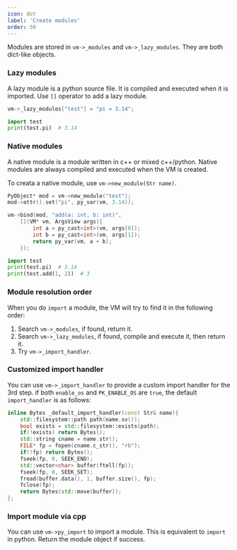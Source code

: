 ```yaml
---
icon: dot
label: 'Create modules'
order: 50
---
```


Modules are stored in `vm->_modules` and `vm->_lazy_modules`.
They are both dict-like objects.

### Lazy modules

A lazy module is a python source file.
It is compiled and executed when it is imported.
Use `[]` operator to add a lazy module.

```cpp
vm->_lazy_modules["test"] = "pi = 3.14";
```

```python
import test
print(test.pi)  # 3.14
```

### Native modules

A native module is a module written in c++ or mixed c++/python.
Native modules are always compiled and executed when the VM is created.

To creata a native module,
use `vm->new_module(Str name)`.

```cpp
PyObject* mod = vm->new_module("test");
mod->attr().set("pi", py_var(vm, 3.14));

vm->bind(mod, "add(a: int, b: int)",
    [](VM* vm, ArgsView args){
        int a = py_cast<int>(vm, args[0]);
        int b = py_cast<int>(vm, args[1]);
        return py_var(vm, a + b);
    });
```

```python
import test
print(test.pi)  # 3.14
print(test.add(1, 2))  # 3
```

### Module resolution order

When you do `import` a module, the VM will try to find it in the following order:

1. Search `vm->_modules`, if found, return it.
2. Search `vm->_lazy_modules`, if found, compile and execute it, then return it.
3. Try `vm->_import_handler`.


### Customized import handler

You can use `vm->_import_handler` to provide a custom import handler for the 3rd step.
if both `enable_os` and `PK_ENABLE_OS` are `true`, the default `import_handler` is as follows:

```cpp
inline Bytes _default_import_handler(const Str& name){
    std::filesystem::path path(name.sv());
    bool exists = std::filesystem::exists(path);
    if(!exists) return Bytes();
    std::string cname = name.str();
    FILE* fp = fopen(cname.c_str(), "rb");
    if(!fp) return Bytes();
    fseek(fp, 0, SEEK_END);
    std::vector<char> buffer(ftell(fp));
    fseek(fp, 0, SEEK_SET);
    fread(buffer.data(), 1, buffer.size(), fp);
    fclose(fp);
    return Bytes(std::move(buffer));
};
```

### Import module via cpp

You can use `vm->py_import` to import a module.
This is equivalent to `import` in python.
Return the module object if success.
